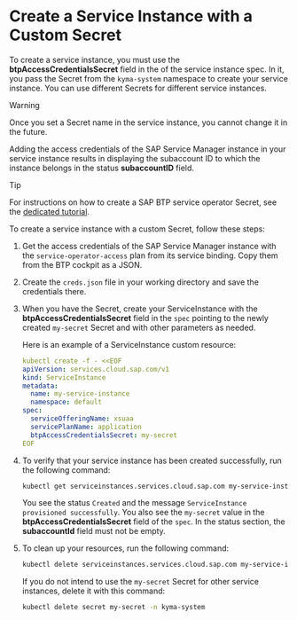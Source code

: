# Create a Service Instance with a Custom Secret
<!--not ready?-->
To create a service instance, you must use the **btpAccessCredentialsSecret** field in the of the service instance spec. In it, you pass the Secret from the `kyma-system` namespace to create your service instance. You can use different Secrets for different service instances.

> [!WARNING] 
> Once you set a Secret name in the service instance, you cannot change it in the future.

Adding the access credentials of the SAP Service Manager instance in your service instance results in displaying the subaccount ID to which the instance belongs in the status **subaccountID** field.

> [!TIP]
> For instructions on how to create a SAP BTP service operator Secret, see the [dedicated tutorial](04-20-create-btp-service-operator-secret.md).

To create a service instance with a custom Secret, follow these steps:

1. Get the access credentials of the SAP Service Manager instance with the `service-operator-access` plan from its service binding. Copy them from the BTP cockpit as a JSON. 

2. Create the `creds.json` file in your working directory and save the credentials there. <!--is this step necessary for the managed offering; if not, what's the next step?-->

3. When you have the Secret, create your ServiceInstance with the **btpAccessCredentialsSecret** field in the `spec` pointing to the newly created `my-secret` Secret and with other parameters as needed.

   Here is an example of a ServiceInstance custom resource:

   ```yaml
   kubectl create -f - <<EOF
   apiVersion: services.cloud.sap.com/v1
   kind: ServiceInstance
   metadata:
     name: my-service-instance
     namespace: default
   spec:
     serviceOfferingName: xsuaa
     servicePlanName: application
     btpAccessCredentialsSecret: my-secret
   EOF
   ```

4. To verify that your service instance has been created successfully, run the following command:

    ```bash
    kubectl get serviceinstances.services.cloud.sap.com my-service-instance -o yaml
    ```

    You see the status `Created` and the message `ServiceInstance provisioned successfully`.
    You also see the `my-secret` value in the **btpAccessCredentialsSecret** field of the `spec`.
    In the status section, the **subaccountId** field must not be empty.

5. To clean up your resources, run the following command:

    ```bash
    kubectl delete serviceinstances.services.cloud.sap.com my-service-instance
    ```

    If you do not intend to use the `my-secret` Secret for other service instances, delete it with this command:

    ```bash
    kubectl delete secret my-secret -n kyma-system
    ```

